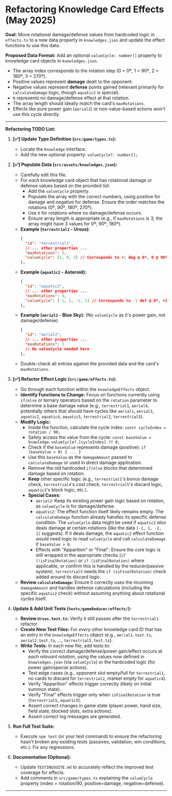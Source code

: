 # Refactoring Knowledge Card Effects (May 2025)

**Goal:** Move rotational damage/defense values from hardcoded logic in `effects.ts` to a new data property in `knowledges.json` and update the effect functions to use this data.

**Proposed Data Format:** Add an optional `valueCycle: number[]` property to knowledge card objects in `knowledges.json`.
*   The array index corresponds to the rotation step (0 = 0º, 1 = 90º, 2 = 180º, 3 = 270º).
*   Positive values represent **damage** dealt to the opponent.
*   Negative values represent **defense** points gained (relevant primarily for `calculateDamage` logic, though `aquatic2` is special).
*   `0` represents no damage/defense effect at that rotation.
*   The array length should ideally match the card's `maxRotations`.
*   Effects like pure power gain (`aerial2`) or non-value-based actions won't use this cycle directly.

---

**Refactoring TODO List:**

1.  **[✅] Update Type Definition (`src/game/types.ts`):**
    *   Locate the `Knowledge` interface.
    *   Add the new optional property: `valueCycle?: number[];`

2.  **[✅] Populate Data (`src/assets/knowledges.json`):**
    *   Carefully edit this file.
    *   For *each* knowledge card object that has rotational damage or defense values based on the provided list:
        *   Add the `valueCycle` property.
        *   Populate the array with the correct numbers, using positive for damage and negative for defense. Ensure the order matches the rotations (0º, 90º, 180º, 270º).
        *   Use `0` for rotations where no damage/defense occurs.
        *   Ensure array length is appropriate (e.g., if `maxRotations` is 3, the array might have 3 values for 0º, 90º, 180º).
    *   **Example (`terrestrial1` - Ursus):**
        ```json
        {
          "id": "terrestrial1",
          // ... other properties ...
          "maxRotations": 3,
          "valueCycle": [1, 0, 2] // Corresponds to +1 dmg @ 0º, 0 @ 90º, +2 dmg @ 180º
        },
        ```
    *   **Example (`aquatic2` - Asteroid):**
        ```json
        {
          "id": "aquatic2",
          // ... other properties ...
          "maxRotations": 4,
          "valueCycle": [-1, 1, -1, 1] // Corresponds to -1 def @ 0º, +1 dmg @ 90º, -1 def @ 180º, +1 dmg @ 270º (Note: The defense part is handled specially in calculateDamage)
        },
        ```
    *   **Example (`aerial2` - Blue Sky):** (No `valueCycle` as it's power gain, not damage/defense)
        ```json
        {
          "id": "aerial2",
          // ... other properties ...
          "maxRotations": 3
          // No valueCycle needed here
        },
        ```
    *   Double-check all entries against the provided data and the card's `maxRotations`.

3.  **[✅] Refactor Effect Logic (`src/game/effects.ts`):**
    *   Go through each function within the `knowledgeEffects` object.
    *   **Identify Functions to Change:** Focus on functions currently using `if/else` or ternary operators based on the `rotation` parameter to determine a base damage value (e.g., `terrestrial1`, `aerial4`, potentially others that should have cycles like `aerial1`, `aerial3`, `aquatic2`, `aquatic4`, `aquatic5`, `terrestrial2`, `terrestrial5`).
    *   **Modify Logic:**
        *   Inside the function, calculate the cycle index: `const cycleIndex = rotation / 90;`
        *   Safely access the value from the cycle: `const baseValue = knowledge.valueCycle?.[cycleIndex] ?? 0;`
        *   Check if the `baseValue` represents damage (positive): `if (baseValue > 0) { ... }`
        *   Use this `baseValue` as the `damageAmount` passed to `calculateDamage` or used in direct damage application.
        *   Remove the old hardcoded `if/else` blocks that determined damage based on rotation.
        *   **Keep** other specific logic (e.g., `terrestrial1`'s bonus damage check, `terrestrial4`'s cost check, `terrestrial5`'s discard logic, `aquatic3`'s block logic, etc.).
        *   **Special Cases:**
            *   `aerial2`: Keep its existing power gain logic based on rotation, as `valueCycle` is for damage/defense.
            *   `aquatic2`: The effect function itself likely remains empty. The `calculateDamage` function already handles its specific defense condition. The `valueCycle` data might be used if `aquatic2` *also* deals damage at certain rotations (like the data `[-1, 1, -1, 1]` suggests). If it deals damage, the `aquatic2` effect function *would* need logic to read `valueCycle` and call `calculateDamage` if `baseValue > 0`.
            *   Effects with "Apparition" or "Final": Ensure the core logic is still wrapped in the appropriate checks (`if (!isFinalRotation)` or `if (isFinalRotation)` where applicable, or confirm this is handled by the reducer/passive system). `terrestrial5` needs the `if (isFinalRotation)` check added around its discard logic.
    *   **Review `calculateDamage`:** Ensure it correctly uses the incoming `damageAmount` and handles defense calculations (including the specific `aquatic2` check) without assuming anything about rotational cycles itself.

4.  **Update & Add Unit Tests (`tests/gameReducer/effects/`):**
    *   **Review `Ursus.test.ts`:** Verify it still passes after the `terrestrial1` refactor.
    *   **Create New Test Files:** For *every other* knowledge card ID that has an entry in the `knowledgeEffects` object (e.g., `aerial1.test.ts`, `aerial2.test.ts`, ..., `terrestrial5.test.ts`).
    *   **Write Tests:** In each new file, add tests to:
        *   Verify the correct damage/defense/power gain/effect occurs at *each relevant rotation*, using the values now defined in `knowledges.json` (via `valueCycle`) or the hardcoded logic (for power gain/special actions).
        *   Test edge cases (e.g., opponent slot empty/full for `terrestrial1`, no cards to discard for `terrestrial2`, market empty for `aquatic4`).
        *   Verify "Apparition" effects trigger correctly (likely on initial summon state).
        *   Verify "Final" effects trigger only when `isFinalRotation` is true (`terrestrial5`, `aquatic5`).
        *   Assert correct changes in game state (player power, hand size, field state, blocked slots, extra actions).
        *   Assert correct log messages are generated.

5.  **Run Full Test Suite:**
    *   Execute `npm test` (or your test command) to ensure the refactoring hasn't broken any existing tests (passives, validation, win conditions, etc.). Fix any regressions.

6.  **Documentation (Optional):**
    *   Update `TESTINGSUITE.md` to accurately reflect the improved test coverage for effects.
    *   Add comments in `src/game/types.ts` explaining the `valueCycle` property (index = rotation/90, positive=damage, negative=defense).

---